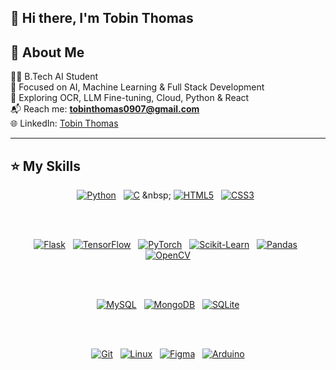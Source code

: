## 👋 Hi there, I'm Tobin Thomas

## 📝 About Me

👨‍🎓  B.Tech AI Student  
🔬  Focused on AI, Machine Learning & Full Stack Development  
🧠  Exploring OCR, LLM Fine-tuning, Cloud, Python & React  
📬  Reach me: **tobinthomas0907@gmail.com**  
🌐  LinkedIn: [Tobin Thomas](https://linkedin.com/in/tobinthomas53)

---

## ⭐ My Skills

<div align="center">

<!-- Programming Languages -->
[![Python](https://img.shields.io/badge/Python-3776AB?logo=python&logoColor=white&style=for-the-badge)](https://www.python.org)
&nbsp;
[![C](https://img.shields.io/badge/C-00599C?logo=c&logoColor=white&style=for-the-badge)](https://en.wikipedia.org/wiki/C_(programming_language))
&nbsp;
[![HTML5](https://img.shields.io/badge/HTML5-E34F26?logo=html5&logoColor=white&style=for-the-badge)](https://developer.mozilla.org/en-US/docs/Web/HTML)
&nbsp;
[![CSS3](https://img.shields.io/badge/CSS3-1572B6?logo=css3&logoColor=white&style=for-the-badge)](https://developer.mozilla.org/en-US/docs/Web/CSS)
&nbsp;


<br><br>

<!-- Frameworks & Libraries -->
[![Flask](https://img.shields.io/badge/Flask-000000?logo=flask&logoColor=white&style=for-the-badge)](https://flask.palletsprojects.com)
&nbsp;
[![TensorFlow](https://img.shields.io/badge/TensorFlow-FF6F00?logo=tensorflow&logoColor=white&style=for-the-badge)](https://www.tensorflow.org)
&nbsp;
[![PyTorch](https://img.shields.io/badge/PyTorch-EE4C2C?logo=pytorch&logoColor=white&style=for-the-badge)](https://pytorch.org)
&nbsp;
[![Scikit-Learn](https://img.shields.io/badge/Scikit--Learn-F7931E?logo=scikit-learn&logoColor=white&style=for-the-badge)](https://scikit-learn.org)
&nbsp;
[![Pandas](https://img.shields.io/badge/Pandas-150458?logo=pandas&logoColor=white&style=for-the-badge)](https://pandas.pydata.org)
&nbsp;
[![OpenCV](https://img.shields.io/badge/OpenCV-27338e?logo=opencv&logoColor=white&style=for-the-badge)](https://opencv.org)

<br><br>

<!-- Databases -->
[![MySQL](https://img.shields.io/badge/MySQL-005C84?logo=mysql&logoColor=white&style=for-the-badge)](https://www.mysql.com)
&nbsp;
[![MongoDB](https://img.shields.io/badge/MongoDB-4EA94B?logo=mongodb&logoColor=white&style=for-the-badge)](https://www.mongodb.com)
&nbsp;
[![SQLite](https://img.shields.io/badge/SQLite-07405E?logo=sqlite&logoColor=white&style=for-the-badge)](https://sqlite.org)

<br><br>

<!-- Tools -->
[![Git](https://img.shields.io/badge/Git-F05032?logo=git&logoColor=white&style=for-the-badge)](https://git-scm.com)
&nbsp;
[![Linux](https://img.shields.io/badge/Linux-FCC624?logo=linux&logoColor=black&style=for-the-badge)](https://www.linux.org)
&nbsp;
[![Figma](https://img.shields.io/badge/Figma-F24E1E?logo=figma&logoColor=white&style=for-the-badge)](https://figma.com)
&nbsp;
[![Arduino](https://img.shields.io/badge/Arduino-00979D?logo=arduino&logoColor=white&style=for-the-badge)](https://www.arduino.cc)

</div>

